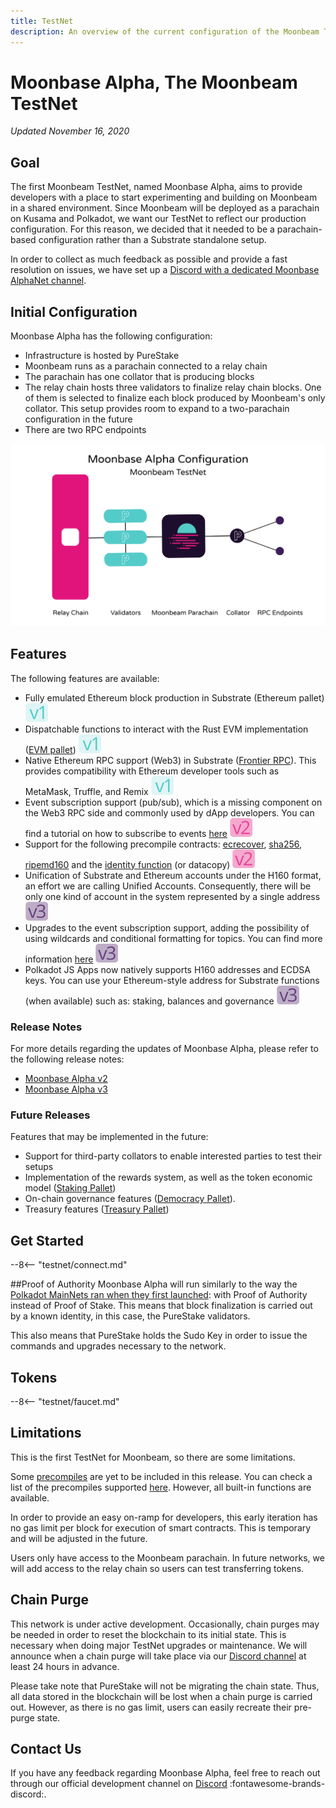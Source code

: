 ```yaml
---
title: TestNet
description: An overview of the current configuration of the Moonbeam TestNet, Moonbase Alpha, and information on how to start building on it using Solidity.
---
```

# Moonbase Alpha, The Moonbeam TestNet
*Updated November 16, 2020*

## Goal  
The first Moonbeam TestNet, named Moonbase Alpha, aims to provide developers with a place to start experimenting and building on Moonbeam in a shared environment. Since Moonbeam will be deployed as a parachain on Kusama and Polkadot, we want our TestNet to reflect our production configuration. For this reason, we decided that it needed to be a parachain-based configuration rather than a Substrate standalone setup.

In order to collect as much feedback as possible and provide a fast resolution on issues, we have set up a [Discord with a dedicated Moonbase AlphaNet channel](https://discord.gg/PfpUATX).

## Initial Configuration
Moonbase Alpha has the following configuration:  

-  Infrastructure is hosted by PureStake
-  Moonbeam runs as a parachain connected to a relay chain
-  The parachain has one collator that is producing blocks
-  The relay chain hosts three validators to finalize relay chain blocks. One of them is selected to finalize each block produced by Moonbeam's only collator. This setup provides room to expand to a two-parachain configuration in the future
-  There are two RPC endpoints

![TestNet Diagram](/images/testnet/Moonbase-Alpha.png)

## Features  

The following features are available:  

-  Fully emulated Ethereum block production in Substrate (Ethereum pallet) ![v1](/images/testnet/v1.svg)
-  Dispatchable functions to interact with the Rust EVM implementation ([EVM pallet](https://github.com/paritytech/substrate/tree/master/frame/evm)) ![v1](/images/testnet/v1.svg)
-  Native Ethereum RPC support (Web3) in Substrate ([Frontier RPC](https://github.com/paritytech/frontier)). This provides compatibility with Ethereum developer tools such as MetaMask, Truffle, and Remix ![v1](/images/testnet/v1.svg)
-  Event subscription support (pub/sub), which is a missing component on the Web3 RPC side and commonly used by dApp developers. You can find a tutorial on how to subscribe to events [here](/integrations/pubsub) ![v2](/images/testnet/v2.svg)
-  Support for the following precompile contracts: [ecrecover](https://docs.klaytn.com/smart-contract/precompiled-contracts#address-0x-01-ecrecover-hash-v-r-s), [sha256](https://docs.klaytn.com/smart-contract/precompiled-contracts#address-0x-02-sha-256-data), [ripemd160](https://docs.klaytn.com/smart-contract/precompiled-contracts#address-0x-03-ripemd-160-data) and the [identity function](https://docs.klaytn.com/smart-contract/precompiled-contracts#address-0x-04-datacopy-data) (or datacopy) ![v2](/images/testnet/v2.svg)
-  Unification of Substrate and Ethereum accounts under the H160 format, an effort we are calling Unified Accounts. Consequently, there will be only one kind of account in the system represented by a single address ![v3](/images/testnet/v3.svg)
-  Upgrades to the event subscription support, adding the possibility of using wildcards and conditional formatting for topics. You can find more information [here](https://docs.moonbeam.network/integrations/pubsub/#using-wildcards-and-conditional-formatting) ![v3](/images/testnet/v3.svg)
-  Polkadot JS Apps now natively supports H160 addresses and ECDSA keys. You can use your Ethereum-style address for Substrate functions (when available) such as: staking, balances and governance ![v3](/images/testnet/v3.svg)

### Release Notes

For more details regarding the updates of Moonbase Alpha, please refer to the following release notes:

 - [Moonbase Alpha v2](https://github.com/PureStake/moonbeam/releases/tag/v0.2.0)
 - [Moonbase Alpha v3](https://github.com/PureStake/moonbeam/releases/tag/v0.3.0)

### Future Releases

Features that may be implemented in the future:

- Support for third-party collators to enable interested parties to test their setups
- Implementation of the rewards system, as well as the token economic model ([Staking Pallet](https://wiki.polkadot.network/docs/en/learn-staking))
- On-chain governance features ([Democracy Pallet](https://github.com/paritytech/substrate/tree/HEAD/frame/democracy)).
- Treasury features ([Treasury Pallet](https://github.com/paritytech/substrate/tree/master/frame/treasury))

## Get Started

--8<-- "testnet/connect.md"

##Proof of Authority
Moonbase Alpha will run similarly to the way the [Polkadot MainNets ran when they first launched](https://wiki.polkadot.network/docs/en/learn-launch#the-poa-launch): with Proof of Authority instead of Proof of Stake. This means that block finalization is carried out by a known identity, in this case, the PureStake validators.

This also means that PureStake holds the Sudo Key in order to issue the commands and upgrades necessary to the network.

## Tokens

--8<-- "testnet/faucet.md"

## Limitations
This is the first TestNet for Moonbeam, so there are some limitations.

Some [precompiles](https://docs.klaytn.com/smart-contract/precompiled-contracts) are yet to be included in this release. You can check a list of the precompiles supported [here](/integrations/precompiles). However, all built-in functions are available.

In order to provide an easy on-ramp for developers, this early iteration has no gas limit per block for execution of smart contracts. This is temporary and will be adjusted in the future.

Users only have access to the Moonbeam parachain. In future networks, we will add access to the relay chain so users can test transferring tokens.

## Chain Purge
This network is under active development. Occasionally, chain purges may be needed in order to reset the blockchain to its initial state. This is necessary when doing major TestNet upgrades or maintenance. We will announce when a chain purge will take place via our [Discord channel](https://discord.gg/PfpUATX) at least 24 hours in advance.

Please take note that PureStake will not be migrating the chain state. Thus, all data stored in the blockchain will be lost when a chain purge is carried out. However, as there is no gas limit, users can easily recreate their pre-purge state.

## Contact Us
If you have any feedback regarding Moonbase Alpha, feel free to reach out through our official development channel on [Discord](https://discord.gg/PfpUATX) :fontawesome-brands-discord:.
